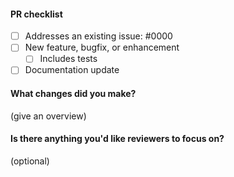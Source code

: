 #### PR checklist

- [ ] Addresses an existing issue: #0000
- [ ] New feature, bugfix, or enhancement
  - [ ] Includes tests
- [ ] Documentation update

#### What changes did you make?

(give an overview)

#### Is there anything you'd like reviewers to focus on?

(optional)
